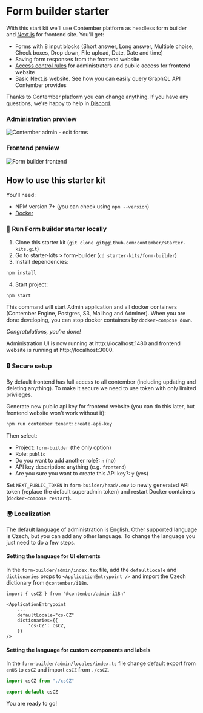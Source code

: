 # Form builder starter

With this start kit we'll use Contember platform as headless form builder and [Next.js](https://nextjs.org/) for frontend site. You'll get:

- Forms with 8 input blocks (Short answer, Long answer, Multiple choise, Check boxes, Drop down, File upload, Date, Date and time)
- Saving form responses from the frontend website
- [Access control rules](https://docs.contember.com/schema/acl) for administrators and public access for frontend website
- Basic Next.js website. See how you can easily query GraphQL API Contember provides

Thanks to Contember platform you can change anything. If you have any questions, we're happy to help in [Discord](https://discord.com/invite/EkhsuAK2Fg).

### Administration preview
![Contember admin - edit forms](https://user-images.githubusercontent.com/47249487/155489327-f87384a3-a4ad-41a9-8989-1d19c07e8867.png)

### Frontend preview
![Form builder frontend](https://user-images.githubusercontent.com/47249487/155488988-f0310383-3db4-40cb-9154-9394f2aaa1f3.png)

## How to use this starter kit

You'll need:

- NPM version 7+ (you can check using `npm --version`)
- [Docker](https://docs.docker.com/get-docker/)

### 🚀 Run Form builder starter locally

1. Clone this starter kit (`git clone git@github.com:contember/starter-kits.git`)
2. Go to starter-kits > form-builder (`cd starter-kits/form-builder`)
3. Install dependencies:

```bash
npm install
```

4. Start project:

```bash
npm start
```

This command will start Admin application and all docker containers (Contember Engine, Postgres, S3, Mailhog and Adminer). When you are done developing, you can stop docker containers by `docker-compose down`.

_Congratulations, you're done!_

Administration UI is now running at http://localhost:1480 and frontend website is running at http://localhost:3000.

### 🔒 Secure setup

By default frontend has full access to all contember (including updating and deleting anything). To make it secure we need to use token with only limited privileges.

Generate new public api key for frontend website (you can do this later, but frontend website won't work without it):

```bash
npm run contember tenant:create-api-key
```

Then select:

- Project: `form-builder` (the only option)
- Role: `public`
- Do you want to add another role?: `n` (no)
- API key description: anything (e.g. `frontend`)
- Are you sure you want to create this API key?: `y` (yes)

Set `NEXT_PUBLIC_TOKEN` in `form-builder/head/.env` to newly generated API token (replace the default superadmin token) and restart Docker containers (`docker-compose restart`).

### 🌍 Localization

The default language of administration is English. Other supported language is Czech, but you can add any other language. To change the language you just need to do a few steps.

#### Setting the language for UI elements

In the `form-builder/admin/index.tsx` file, add the `defaultLocale` and `dictionaries` props to `<ApplicationEntrypoint />` and import the Czech dictionary from `@contember/i18n`.

```tsx title="form-builder/admin/index.tsx"
import { csCZ } from "@contember/admin-i18n"

<ApplicationEntrypoint
	...
	defaultLocale="cs-CZ"
	dictionaries={{
		'cs-CZ': csCZ,
	}}
/>
```

#### Setting the language for custom components and labels

In the `form-builder/admin/locales/index.ts` file change default export from `enUS` to `csCZ` and import `csCZ` from `./csCZ`.

```ts title="form-builder/admin/locales/index.ts"
import csCZ from "./csCZ"

export default csCZ
```

You are ready to go!
